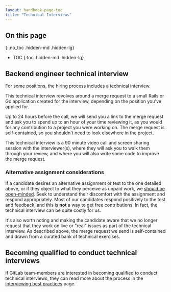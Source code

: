 ```yaml
---
layout: handbook-page-toc
title: "Technical Interviews"
---
```


## On this page
{:.no_toc .hidden-md .hidden-lg}

- TOC
{:toc .hidden-md .hidden-lg}

## Backend engineer technical interview<a name="technical-interview"></a>

For some positions, the hiring process includes a technical interview.

This technical interview revolves around a merge request to a small Rails
or Go application created for the interview, depending on the position you've applied for.

Up to 24 hours before the call, we will send you a link to the merge request and ask you
to spend up to an hour of your time reviewing it, as you would for any
contribution to a project you were working on. The merge request is
self-contained, so you shouldn't need to look elsewhere in the project.

This technical interview is a 90 minute video call and screen sharing session with
the interviewer(s), where they will ask you to walk them through your review,
and where you will also write some code to improve the merge request.

### Alternative assignment considerations

If a candidate desires an alternative assignment or test to the one detailed above, or if they object to what they perceive as unpaid work, we [should be open-minded](https://twitter.com/sytses/status/1003789797662474240). Seek to understand their discomfort with the assignment and respond appropriately.  Most of our candidates respond positively to the test and feedback, and this is **not** a way to get free contributions. In fact, the technical interview can be quite costly for us.

It's also worth noting and making the candidate aware that we no longer request that they work on live or "real" issues as part of the technical interview. As described above, the merge request we send is self-contained and drawn from a curated bank of technical exercises.

## Becoming qualified to conduct technical interviews

If GitLab team-members are interested in becoming qualified to conduct technical interviews, they can read more about the process in the [interviewing best practices](/handbook/hiring/conducting-a-gitlab-interview/) page.
